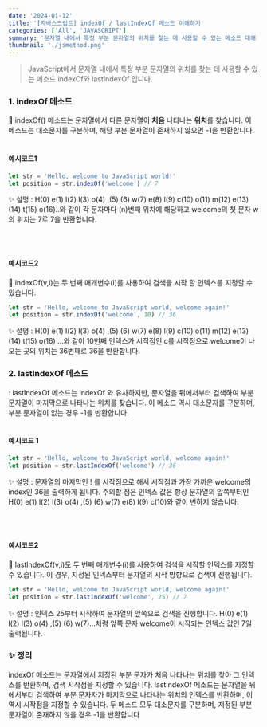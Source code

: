 ```yaml
---
date: '2024-01-12'
title: '[자바스크립트] indexOf / lastIndexOf 메소드 이해하기'
categories: ['All', 'JAVASCRIPT']
summary: '문자열 내에서 특정 부분 문자열의 위치를 찾는 데 사용할 수 있는 메소드 대해 알아보겠습니다.'
thumbnail: './jsmethod.png'
---
```


> JavaScript에서 문자열 내에서 특정 부분 문자열의 위치를 찾는 데 사용할 수 있는 메소드 indexOf와 lastIndexOf 입니다.

### 1. indexOf 메소드

📍 indexOf() 메소드는 문자열에서 다른 문자열이 **처음** 나타나는 **위치**를 찾습니다. 이 메소드는 대소문자를 구분하며, 해당 부분 문자열이 존재하지 않으면 -1을 반환합니다.
<br/>
<br/>

#### **예시코드1**

```javascript
let str = 'Hello, welcome to JavaScript world!'
let position = str.indexOf('welcome') // 7
```

✨ 설명 : H(0) e(1) l(2) l(3) o(4) ,(5) (6) w(7) e(8) l(9) c(10) o(11) m(12) e(13) (14) t(15) o(16)..와 같이 각 문자마다 (n)번째 위치에 해당하고 welcome의 첫 문자 w의 위치는 7로 7을 반환합니다.

<br/>
<br/>

#### **예시코드2**

📍 indexOf(v,i)는 두 번째 매개변수(i)를 사용하여 검색을 시작 할 인덱스를 지정할 수 있습니다.

```javascript
let str = 'Hello, welcome to JavaScript world, welcome again!'
let position = str.indexOf('welcome', 10) // 36
```

✨ 설명 : H(0) e(1) l(2) l(3) o(4) ,(5) (6) w(7) e(8) l(9) c(10) o(11) m(12) e(13) (14) t(15) o(16) ...와 같이 10번째 인덱스가 시작점인 c를 시작점으로 welcome이 나오는 곳의 위치는 36번째로 36을 반환합니다.

### 2. lastIndexOf 메소드

: lastIndexOf 메소드는 indexOf 와 유사하지만, 문자열을 뒤에서부터 검색하여 부분 문자열이 마지막으로 나타나는 위치를 찾습니다. 이 메소드 역시 대소문자를 구분하며, 부분 문자열이 없는 경우 -1을 반환합니다.
<br/>
<br/>

#### **예시코드 1**

```javascript
let str = 'Hello, welcome to JavaScript world, welcome again!'
let position = str.lastIndexOf('welcome') // 36
```

✨ 설명 : 문자열의 마지막인 ! 를 시작점으로 해서 시작점과 가장 가까운 welcome의 index인 36을 출력하게 됩니다. 주의할 점은 인덱스 값은 항상 문자열의 앞쪽부터인 H(0) e(1) l(2) l(3) o(4) ,(5) (6) w(7) e(8) l(9) c(10)와 같이 변하지 않습니다.

<br/>
<br/>

#### **예시코드2**

📍 lastIndexOf(v,i)도 두 번째 매개변수(i)를 사용하여 검색을 시작할 인덱스를 지정할 수 있습니다. 이 경우, 지정된 인덱스부터 문자열의 시작 방향으로 검색이 진행됩니다.

```javascript
let str = 'Hello, welcome to JavaScript world, welcome again!'
let position = str.lastIndexOf('welcome', 25) // 7
```

✨ 설명 : 인덱스 25부터 시작하여 문자열의 앞쪽으로 검색을 진행합니다. H(0) e(1) l(2) l(3) o(4) ,(5) (6) w(7)...처럼 앞쪽 문자 welcome이 시작되는 인덱스 값인 7일 출력됩니다.

### ✨ 정리

indexOf 메소드는 문자열에서 지정된 부분 문자가 처음 나타나는 위치를 찾아 그 인덱스를 반환하며, 검색 시작점을 지정할 수 있습니다. lastIndexOf 메소드는 문자열을 뒤에서부터 검색하여 부분 문자자가 마지막으로 나타나는 위치의 인덱스를 반환하며, 이 역시 시작점을 지정할 수 있습니다. 두 메소드 모두 대소문자를 구분하며, 지정된 부분 문자열이 존재하지 않을 경우 -1을 반환합니다
